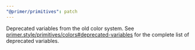```yaml
---
"@primer/primitives": patch
---
```


Deprecated variables from the old color system. See [primer.style/primitives/colors#deprecated-variables](https://primer.style/primitives/colors#deprecated-variables) for the complete list of deprecated variables.
